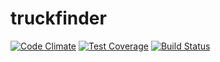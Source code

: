 # truckfinder
[![Code Climate](https://codeclimate.com/repos/55ce505de30ba026b6005f09/badges/5b6d08c1117dcafc3c81/gpa.svg)](https://codeclimate.com/repos/55ce505de30ba026b6005f09/feed)
[![Test Coverage](https://codeclimate.com/repos/55ce505de30ba026b6005f09/badges/5b6d08c1117dcafc3c81/coverage.svg)](https://codeclimate.com/repos/55ce505de30ba026b6005f09/coverage)
[![Build Status](https://semaphoreci.com/api/v1/projects/0af82b64-de2c-4f5c-a76e-ccac439b02e7/513103/shields_badge.svg)](https://semaphoreci.com/phelipebf/truckfinder)
